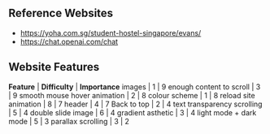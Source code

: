 ## Reference Websites ##
- https://yoha.com.sg/student-hostel-singapore/evans/
- https://chat.openai.com/chat


## Website Features ##
**Feature** | **Difficulty** | **Importance**
images | 1 | 9
enough content to scroll | 3 | 9
smooth mouse hover animation | 2 | 8
colour scheme | 1 | 8
reload site animation | 8 | 7
header | 4 | 7
Back to top | 2 | 4
text transparency scrolling | 5 | 4
double slide image | 6 | 4
gradient asthetic | 3 | 4
light mode + dark mode | 5 | 3
parallax scrolling | 3 | 2




